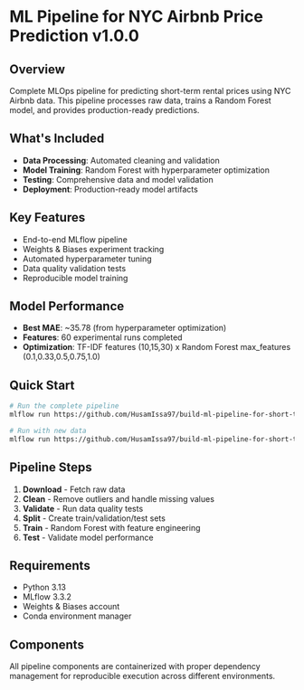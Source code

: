 # ML Pipeline for NYC Airbnb Price Prediction v1.0.0

## Overview
Complete MLOps pipeline for predicting short-term rental prices using NYC Airbnb data. This pipeline processes raw data, trains a Random Forest model, and provides production-ready predictions.

## What's Included
- **Data Processing**: Automated cleaning and validation
- **Model Training**: Random Forest with hyperparameter optimization  
- **Testing**: Comprehensive data and model validation
- **Deployment**: Production-ready model artifacts

## Key Features
- End-to-end MLflow pipeline
- Weights & Biases experiment tracking
- Automated hyperparameter tuning
- Data quality validation tests
- Reproducible model training

## Model Performance
- **Best MAE**: ~35.78 (from hyperparameter optimization)
- **Features**: 60 experimental runs completed
- **Optimization**: TF-IDF features (10,15,30) x Random Forest max_features (0.1,0.33,0.5,0.75,1.0)

## Quick Start
```bash
# Run the complete pipeline
mlflow run https://github.com/HusamIssa97/build-ml-pipeline-for-short-term-rental-prices.git -v 1.0.0

# Run with new data
mlflow run https://github.com/HusamIssa97/build-ml-pipeline-for-short-term-rental-prices.git -v 1.0.0 -P hydra_options="etl.sample='sample2.csv'"
```

## Pipeline Steps
1. **Download** - Fetch raw data
2. **Clean** - Remove outliers and handle missing values  
3. **Validate** - Run data quality tests
4. **Split** - Create train/validation/test sets
5. **Train** - Random Forest with feature engineering
6. **Test** - Validate model performance

## Requirements
- Python 3.13
- MLflow 3.3.2
- Weights & Biases account
- Conda environment manager

## Components
All pipeline components are containerized with proper dependency management for reproducible execution across different environments.